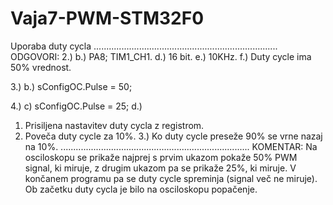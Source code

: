 # Vaja7-PWM-STM32F0
Uporaba duty cycla
.........................................................................
ODGOVORI:
2.)
b.) PA8; TIM1_CH1.
d.) 16 bit.
e.) 10KHz.
f.) Duty cycle ima 50% vrednost.

3.)
b.) sConfigOC.Pulse = 50;

4.)
c) sConfigOC.Pulse = 25;
d.)
1. Prisiljena nastavitev duty cycla z registrom.
2.  Poveča duty cycle za 10%.
3.) Ko duty cycle preseže 90% se vrne nazaj na 10%.
...........................................................................
KOMENTAR:
Na osciloskopu se prikaže najprej s prvim ukazom pokaže 50% PWM signal, ki miruje, z drugim ukazom pa se prikaže 25%, ki miruje. V končanem programu pa se duty cycle spreminja (signal več ne miruje). Ob začetku duty cycla je bilo na osciloskopu popačenje.

